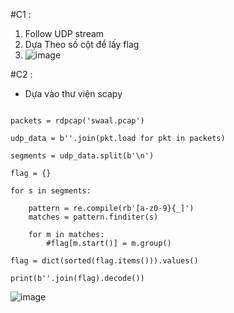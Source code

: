 #C1 :
1. Follow UDP stream 
2. Dựa Theo số cột để lấy flag
3. ![image](https://user-images.githubusercontent.com/94669750/223003255-9a412f59-a002-408c-a612-316aab1cd23f.png)

#C2 :
+ Dựa vào thư viện scapy 

```from scapy.all import *

packets = rdpcap('swaal.pcap')

udp_data = b''.join(pkt.load for pkt in packets)

segments = udp_data.split(b'\n')

flag = {}

for s in segments:

    pattern = re.compile(rb'[a-z0-9}{_]')
    matches = pattern.finditer(s)

    for m in matches:
        #flag[m.start()] = m.group()

flag = dict(sorted(flag.items())).values()

print(b''.join(flag).decode())
```

![image](https://user-images.githubusercontent.com/94669750/223004427-b7cbebb5-5f4f-46c2-ac5f-b23806793fcf.png)
